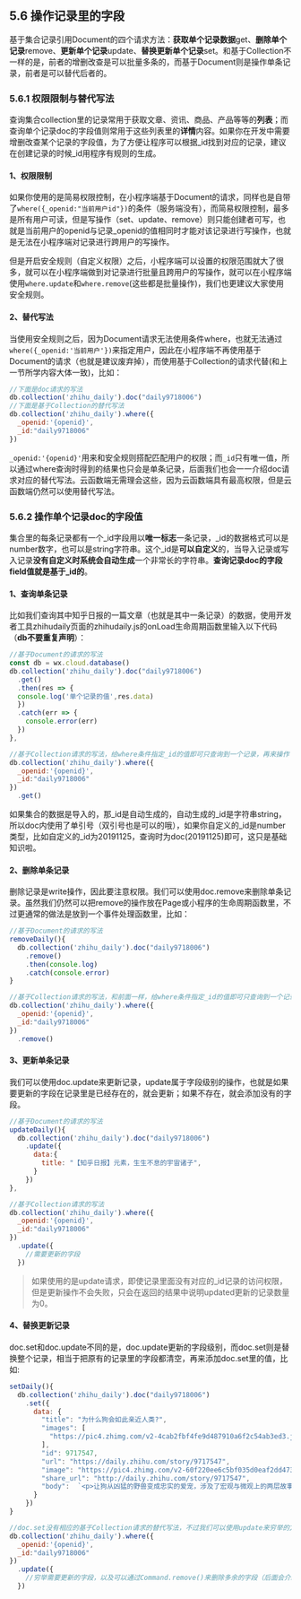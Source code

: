 ## 5.6 操作记录里的字段
基于集合记录引用Document的四个请求方法：**获取单个记录数据**get、**删除单个记录**remove、**更新单个记录**update、**替换更新单个记录**set。和基于Collection不一样的是，前者的增删改查是可以批量多条的，而基于Document则是操作单条记录，前者是可以替代后者的。

### 5.6.1 权限限制与替代写法
查询集合collection里的记录常用于获取文章、资讯、商品、产品等等的**列表**；而查询单个记录doc的字段值则常用于这些列表里的**详情**内容。如果你在开发中需要增删改查某个记录的字段值，为了方便让程序可以根据_id找到对应的记录，建议在创建记录的时候_id用程序有规则的生成。

#### 1、权限限制
如果你使用的是简易权限控制，在小程序端基于Document的请求，同样也是自带了`where({_openid:"当前用户id"})`的条件（服务端没有），而简易权限控制，最多是所有用户可读，但是写操作（set、update、remove）则只能创建者可写，也就是当前用户的openid与记录_openid的值相同时才能对该记录进行写操作，也就是无法在小程序端对记录进行跨用户的写操作。

但是开启安全规则（自定义权限）之后，小程序端可以设置的权限范围就大了很多，就可以在小程序端做到对记录进行批量且跨用户的写操作，就可以在小程序端使用`where.update`和`where.remove`(这些都是批量操作)，我们也更建议大家使用安全规则。

#### 2、替代写法
当使用安全规则之后，因为Document请求无法使用条件where，也就无法通过`where({_openid:'当前用户'})`来指定用户，因此在小程序端不再使用基于Document的请求（也就是建议废弃掉），而使用基于Collection的请求代替(和上一节所学内容大体一致)，比如：
```javascript
//下面是doc请求的写法
db.collection('zhihu_daily').doc("daily9718006")
//下面是基于Collection的替代写法
db.collection('zhihu_daily').where({
  _openid:'{openid}',
  _id:"daily9718006"
})
```
`_openid:'{openid}'`用来和安全规则搭配匹配用户的权限；而`_id`只有唯一值，所以通过where查询时得到的结果也只会是单条记录，后面我们也会一一介绍doc请求对应的替代写法。云函数端无需理会这些，因为云函数端具有最高权限，但是云函数端仍然可以使用替代写法。

### 5.6.2 操作单个记录doc的字段值
集合里的每条记录都有一个_id字段用以**唯一标志**一条记录，_id的数据格式可以是number数字，也可以是string字符串。这个_id是**可以自定义**的，当导入记录或写入记录**没有自定义时系统会自动生成**一个非常长的字符串。**查询记录doc的字段field值就是基于_id的**。

#### 1、查询单条记录
比如我们查询其中知乎日报的一篇文章（也就是其中一条记录）的数据，使用开发者工具zhihudaily页面的zhihudaily.js的onLoad生命周期函数里输入以下代码（**db不要重复声明**）：
```javascript
//基于Document的请求的写法
const db = wx.cloud.database() 
db.collection('zhihu_daily').doc("daily9718006")
  .get()
  .then(res => {
  console.log('单个记录的值',res.data)
  })
  .catch(err => {
    console.error(err)
  })
},

//基于Collection请求的写法，给where条件指定_id的值即可只查询到一个记录，再来操作
db.collection('zhihu_daily').where({
  _openid:'{openid}',
  _id:"daily9718006"
})
  .get()
```
如果集合的数据是导入的，那_id是自动生成的，自动生成的_id是字符串string，所以doc内使用了单引号（双引号也是可以的哦），如果你自定义的_id是number类型，比如自定义的_id为20191125，查询时为doc(20191125)即可，这只是基础知识啦。

#### 2、删除单条记录
删除记录是write操作，因此要注意权限。我们可以使用doc.remove来删除单条记录。虽然我们仍然可以把remove的操作放在Page或小程序的生命周期函数里，不过更通常的做法是放到一个事件处理函数里，比如：
```javascript
//基于Document的请求的写法
removeDaily(){
  db.collection('zhihu_daily').doc("daily9718006")
    .remove()
    .then(console.log)
    .catch(console.error)
}

//基于Collection请求的写法，和前面一样，给where条件指定_id的值即可只查询到一个记录，再来操作
db.collection('zhihu_daily').where({
  _openid:'{openid}',
  _id:"daily9718006"
})
  .remove()
```

#### 3、更新单条记录
我们可以使用doc.update来更新记录，update属于字段级别的操作，也就是如果要更新的字段在记录里是已经存在的，就会更新；如果不存在，就会添加没有的字段。
```javascript
//基于Document的请求的写法
updateDaily(){
  db.collection('zhihu_daily').doc("daily9718006")
    .update({
      data:{
        title: "【知乎日报】元素，生生不息的宇宙诸子",
      }
    })
},

//基于Collection请求的写法
db.collection('zhihu_daily').where({
  _openid:'{openid}',
  _id:"daily9718006"
})
  .update({
    //需要更新的字段
  })
```
>如果使用的是update请求，即使记录里面没有对应的_id记录的访问权限，但是更新操作不会失败，只会在返回的结果中说明updated更新的记录数量为0。

#### 4、替换更新记录
doc.set和doc.update不同的是，doc.update更新的字段级别，而doc.set则是替换整个记录，相当于把原有的记录里的字段都清空，再来添加doc.set里的值，比如:
```javascript
setDaily(){
  db.collection('zhihu_daily').doc("daily9718006")
    .set({
      data: {
        "title": "为什么狗会如此亲近人类?",
        "images": [
          "https://pic4.zhimg.com/v2-4cab2fbf4fe9d487910a6f2c54ab3ed3.jpg"
        ],
        "id": 9717547,
        "url": "https://daily.zhihu.com/story/9717547",
        "image": "https://pic4.zhimg.com/v2-60f220ee6c5bf035d0eaf2dd4736342b.jpg",
        "share_url": "http://daily.zhihu.com/story/9717547",
        "body":  `<p>让狗从凶猛的野兽变成忠实的爱宠，涉及了宏观与微观上的两层故事：我们如何在宏观上驯养了它们，以及这些驯养在生理层面究竟意味着什么。</p>rn<p><img class="content-image" src="http://pic1.zhimg.com/70/v2-4147c4b02bf97e95d8a9f00727d4c184_b.jpg" alt=""></p>rn<p>狗是灰狼（Canis lupus）被人类驯养后形成的亚种，至少可以追溯到 1 万多年以前，是人类成功驯化的第一种动物。在这漫长的岁月里，人类的定向选择强烈改变了这个驯化亚种的基因频率，使它呈现出极高的多样性，尤其体现在生理形态上。</p>`
      }
    })
}

//doc.set没有相应的基于Collection请求的替代写法，不过我们可以使用update来穷举的方式。基于Collection请求的写法
db.collection('zhihu_daily').where({
  _openid:'{openid}',
  _id:"daily9718006"
})
  .update({
    //穷举需要更新的字段，以及可以通过Command.remove()来删除多余的字段（后面会介绍）。
  })
```

